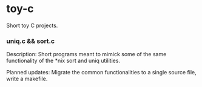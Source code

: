 # toy-c
Short toy C projects. 


### uniq.c && sort.c

Description: Short programs meant to mimick some of the same functionality of the \*nix sort and uniq utilities. 

Planned updates: Migrate the common functionalities to a single source file, write a makefile. 
